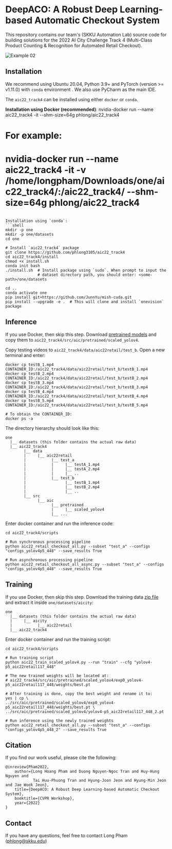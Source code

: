 # DeepACO: A Robust Deep Learning-based Automatic Checkout System

This repository contains our team's (SKKU Automation Lab) source code for 
building solutions for the 2022 AI City Challenge Track 4 
(Multi-Class Product Counting & Recognition for Automated Retail Checkout). 

![Example 02](docs/testA_2.gif)

## Installation

We recommend using Ubuntu 20.04, Python 3.9+ and PyTorch (version >= v1.11.0) with `conda` environment .
We also use PyCharm as the main IDE. 

The `aic22_track4` can be installed using either `docker` or `conda`.

**Installation using Docker (recommended)**:
nvidia-docker run --name aic22_track4 -it --shm-size=64g phlong/aic22_track4
# For example:
# nvidia-docker run --name aic22_track4 -it -v /home/longpham/Downloads/one/aic22_track4/:/aic22_track4/ --shm-size=64g phlong/aic22_track4
```

Installation using `conda`:
```shell
mkdir -p one
mkdir -p one/datasets
cd one

# Install `aic22_track4` package
git clone https://github.com/phlong3105/aic22_track4
cd aic22_track4/install
chmod +x install.sh
conda init bash
./install.sh  # Install package using `sudo`. When prompt to input the 
              # dataset directory path, you should enter: <some-path>/one/datasets

cd ..
conda activate one
pip install git+https://github.com/JunnYu/mish-cuda.git
pip install --upgrade -e .  # This will clone and install `onevision` package
```

## Inference

If you use Docker, then skip this step. Download [pretrained models](https://o365skku-my.sharepoint.com/:u:/g/personal/phlong_o365_skku_edu/EX7Rn_xKsAlEgEW6RDCOTBABB90GAUA76-vFVr0Mwme9_w?e=96gV5b) and copy them to `aic22_track4/src/aic/pretrained/scaled_yolov4`.

Copy testing videos to `aic22_track4/data/aic22retail/test_b`. Open a new terminal and enter:

```shell
docker cp testB_1.mp4 CONTAINER_ID:/aic22_track4/data/aic22retail/test_b/testB_1.mp4
docker cp testB_2.mp4 CONTAINER_ID:/aic22_track4/data/aic22retail/test_b/testB_2.mp4
docker cp testB_3.mp4 CONTAINER_ID:/aic22_track4/data/aic22retail/test_b/testB_3.mp4
docker cp testB_4.mp4 CONTAINER_ID:/aic22_track4/data/aic22retail/test_b/testB_4.mp4
docker cp testB_5.mp4 CONTAINER_ID:/aic22_track4/data/aic22retail/test_b/testB_5.mp4

# To obtain the CONTAINER_ID:
docker ps -a
```

The directory hierarchy should look like this:
```text
one
  |__ datasets (this folder contains the actual raw data)
  |__ aic22_track4
        |__ data
        |     |__ aic22retail
        |           |__ test_a
        |           |     |__ testA_1.mp4
        |           |     |__ testA_2.mp4
        |           |     |__ ..
        |           |__ test_b
        |                 |__ testB_1.mp4
        |                 |__ testB_2.mp4
        |                 |__ ..
        |__ src
              |__ aic
                    |__ pretrained
                    |     |__ scaled_yolov4
                    |__ ...
```

Enter docker container and run the inference code:
```shell
cd aic22_track4/scripts

# Run synchronous processing pipeline
python aic22_retail_checkout_all.py --subset "test_a" --configs "configs_yolov4p5_448" --save_results True

# Run asynchronous processing pipeline
python aic22_retail_checkout_all_async.py --subset "test_a" --configs "configs_yolov4p5_448" --save_results True
```

## Training

If you use Docker, then skip this step. Download the training data [zip file](https://o365skku-my.sharepoint.com/:u:/g/personal/phlong_o365_skku_edu/EXmFKp_8KKNFv9VC1POLr5cBE6RXIw39HqvIg5ajBXsq7g?e=M0BSLo) and extract it inside `one/datasets/aicity`:
```text
one
  |__ datasets (this folder contains the actual raw data)
  |     |__ aicity
  |           |__ aic22retail
  |__ aic22_track4
```

Enter docker container and run the training script:
```shell
cd aic22_track4/scripts

# Run training script
python aic22_train_scaled_yolov4.py --run "train" --cfg "yolov4-p5_aic22retail117_448"

# The new trained weights will be located at: 
# aic22_track4/src/aic/pretrained/scaled_yolov4/exp0_yolov4-p5_aic22retail117_448/weights/best.pt

# After training is done, copy the best weight and rename it to: 
yes | cp \
../src/aic/pretrained/scaled_yolov4/exp0_yolov4-p5_aic22retail117_448/weights/best.pt \
../src/aic/pretrained/scaled_yolov4/yolov4-p5_aic22retail117_448_2.pt

# Run inference using the newly trained weights
python aic22_retail_checkout_all.py --subset "test_a" --configs "configs_yolov4p5_448_2" --save_results True
```


## Citation

If you find our work useful, please cite the following:

```text
@inreview{Pham2022,  
    author={Long Hoang Pham and Duong Nguyen-Ngoc Tran and Huy-Hung Nguyen and 
            Tai Huu-Phuong Tran and Hyung-Joon Jeon and Hyung-Min Jeon and Jae Wook Jeon},  
    title={DeepACO: A Robust Deep Learning-based Automatic Checkout System},  
    booktitle={CVPR Workshop},
    year={2022}  
}
```

## Contact

If you have any questions, feel free to contact Long Pham ([phlong@skku.edu](phlong@skku.edu))
